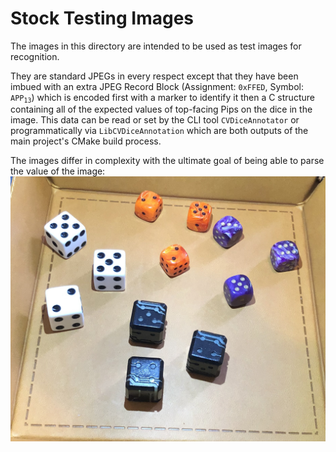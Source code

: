 # Stock Testing Images

The images in this directory are intended to be used as test images for recognition.

They are standard JPEGs in every respect except that they have been imbued with an extra JPEG Record Block (Assignment: `0xFFED`, Symbol: <code>APP<sub>13</sub></code>) which is encoded first with a marker to identify it then a C structure containing all of the expected values of top-facing Pips on the dice in the image. This data can be read or set by the CLI tool `CVDiceAnnotator` or programmatically via `LibCVDiceAnnotation` which are both outputs of the main project's CMake build process.

The images differ in complexity with the ultimate goal of being able to parse the value of the image: <br/>![12 Dice, 3 in each of the colors: Standard White/Black, Swirling Orange, Swirling Purple and Block Glow-in-the-dark Techno](./IMG_5895-Crop.jpg "12 Dice, 3 in each of the colors: Standard White/Black, Swirling Orange, Swirling Purple and Block Glow-in-the-dark Techno")
